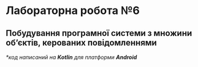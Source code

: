 # Лабораторна робота №6

## Побудування програмної системи з множини об’єктів, керованих повідомленнями

*\*код написаний на **Kotlin** для платформи **Android***
